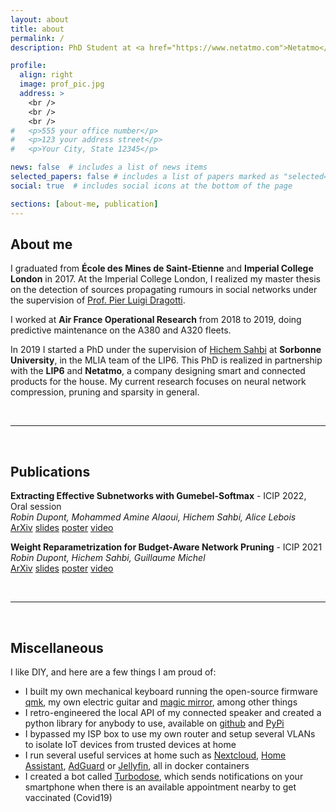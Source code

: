 ```yaml
---
layout: about
title: about
permalink: /
description: PhD Student at <a href="https://www.netatmo.com">Netatmo</a> and Sorbonne University (<a href="https://mlia.lip6.fr/">MLIA</a> Team - LIP6)

profile:
  align: right
  image: prof_pic.jpg
  address: >
    <br />
    <br />
    <br />
#   <p>555 your office number</p>
#   <p>123 your address street</p>
#   <p>Your City, State 12345</p>

news: false  # includes a list of news items
selected_papers: false # includes a list of papers marked as "selected={true}"
social: true  # includes social icons at the bottom of the page

sections: [about-me, publication]
---
```


## About me

I graduated from **École des Mines de Saint-Etienne** and **Imperial College London** in 2017.
At the Imperial College London, I realized my master thesis on the detection of sources propagating rumours in social networks under the supervision of [Prof. Pier Luigi Dragotti](https://www.imperial.ac.uk/people/p.dragotti).

I worked at **Air France Operational Research** from 2018 to 2019, doing predictive maintenance on the A380 and A320 fleets.

In 2019 I started a PhD under the supervision of [Hichem Sahbi](http://www-ia.lip6.fr/~sahbi/) at **Sorbonne University**, in the MLIA team of the LIP6. This PhD is realized in partnership with the **LIP6** and **Netatmo**, a company designing smart and connected products for the house. My current research focuses on neural network compression, pruning and sparsity in general.


<br />
<hr />
<br />


## Publications 

**Extracting Effective Subnetworks with Gumebel-Softmax** - ICIP 2022, Oral session\
_Robin Dupont, Mohammed Amine Alaoui, Hichem Sahbi, Alice Lebois_ \
<a class="btn btn-primary btn-sm" href="https://arxiv.org/abs/2202.12986" role="button">ArXiv</a>
<a class="btn btn-primary btn-sm" href="assets/pdf/dupont_slides_icip_2022.pdf" role="button">slides</a>
<a class="btn btn-primary btn-sm" href="assets/pdf/dupont_poster_icip_2022.pdf" role="button">poster</a>
<a class="btn btn-primary btn-sm" href="https://youtu.be/8hwW-ijQnPI" role="button">video</a>

**Weight Reparametrization for Budget-Aware Network Pruning** - ICIP 2021\
_Robin Dupont, Hichem Sahbi, Guillaume Michel_ \
<a class="btn btn-primary btn-sm" href="https://arxiv.org/abs/2107.03909" role="button">ArXiv</a>
<a class="btn btn-primary btn-sm" href="assets/pdf/dupont_slides_icip_2021.pdf" role="button">slides</a>
<a class="btn btn-primary btn-sm" href="assets/pdf/dupont_poster_icip_2021.pdf" role="button">poster</a>
<a class="btn btn-primary btn-sm" href="https://youtu.be/mfny00pmC_0" role="button">video</a>

<br />
<hr />
<br />

## Miscellaneous

I like DIY, and here are a few things I am proud of:
-  I built my own mechanical keyboard running the open-source firmware [qmk](https://qmk.fm/), my own electric guitar and [magic mirror](https://magicmirror.builders/), among other things
-  I retro-engineered the local API of my connected speaker and created a python library for anybody to use, available on [github](https://github.com/N0ciple/pykefcontrol) and [PyPi](https://pypi.org/project/pykefcontrol/)
-  I bypassed my ISP box to use my own router and setup several VLANs to isolate IoT devices from trusted devices at home
-  I run several useful services at home such as [Nextcloud](https://nextcloud.com/), [Home Assistant](https://www.home-assistant.io/), [AdGuard](https://github.com/AdguardTeam/AdGuardHome) or [Jellyfin](https://jellyfin.org/), all in docker containers
-  I created a bot called [Turbodose](https://github.com/N0ciple/turbodose), which sends notifications on your smartphone when there is an available appointment nearby to get vaccinated (Covid19)
